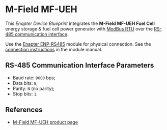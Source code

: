 # M-Field MF-UEH

This _Enapter Device Blueprint_ integrates the **M-Field MF-UEH Fuel Cell** energy storage & fuel cell power generator with [ModBus RTU](https://developers.enapter.com/docs/reference/ucm/modbus) over the [RS-485 communication interface](https://developers.enapter.com/docs/reference/ucm/rs485).

Use the [Enapter ENP-RS485](https://handbook.enapter.com/modules/ENP-RS485/ENP-RS485.html) module for physical connection. See the [connection instructions](https://handbook.enapter.com/modules/ENP-RS485/ENP-RS485.html#connection-example) in the module manual.

## RS-485 Communication Interface Parameters

- Baud rate: `9600` bps;
- Data bits: `8`;
- Parity: `N` (no parity);
- Stop bits: `1`.

## References

- [M-Field MF-UEH product page](http://www.m-field.com.tw/product.php)
